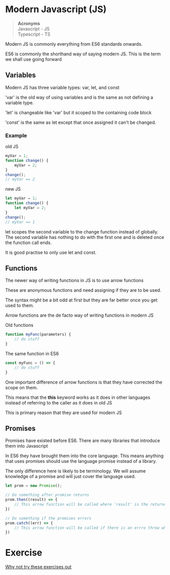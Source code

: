 # Modern Javascript (JS)
> **Acronyms** \
> Javascript - JS \
> Typescript - TS

Modern JS is commonly everything from ES6 standards onwards.

ES6 is commonly the shorthand way of saying modern JS. This is the term we shall use going forward

## Variables
Modern JS has three variable types: var, let, and const

'var' is the old way of using variables and is the same as not defining a variable type.

'let' is changeable like 'var' but it scoped to the containing code block

'const' is the same as let except that once assigned it can't be changed.

### Example
old JS
```javascript
myVar = 1;
function change() {
    myVar = 2;
}
change();
// myVar == 2
```
new JS
```javascript
let myVar = 1;
function change() {
    let myVar = 2;
}
change();
// myVar == 1
```
let scopes the second variable to the change function instead of globally.
The second variable has nothing to do with the first one and is deleted once the function call ends.

It is good practise to only use let and const.

## Functions
The newer way of writing functions in JS is to use arrow functions

These are anonymous functions and need assigning if they are to be used.

The syntax might be a bit odd at first but they are far better once you get used to them.

Arrow functions are the de facto way of writing functions in modern JS

Old functions
```javascript
function myFunc(parameters) {
    // do stuff
}
```
The same function in ES6
```javascript
const myFunc = () => {
    // do stuff
}
```

One important difference of arrow functions is that they have corrected the scope on them.

This means that the **this** keyword works as it does in other languages instead of referring to the caller as it does in old JS

This is primary reason that they are used for modern JS

## Promises
Promises have existed before ES6. There are many libraries that introduce them into Javascript

In ES6 they have brought them into the core language. This means anything that uses promises should use the language promise instead of a library.

The only difference here is likely to be terminology. We will assume knowledge of a promise and will just cover the language used.

```javascript
let prom = new Promise();

// Do something after promise returns
prom.then((result) => {
    // This arrow function will be called where 'result' is the returned data
})

// Do something if the promises errors
prom.catch((err) => {
    // This arrow function will be called if there is an errro throw where err contains the error data
})
```
# Exercise
[Why not try these exercises out](es6-exercise.md)